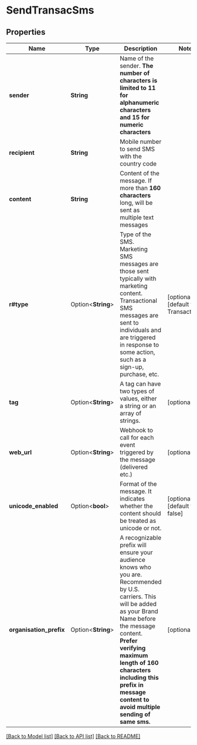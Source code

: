 # SendTransacSms

## Properties

Name | Type | Description | Notes
------------ | ------------- | ------------- | -------------
**sender** | **String** | Name of the sender. **The number of characters is limited to 11 for alphanumeric characters and 15 for numeric characters**  | 
**recipient** | **String** | Mobile number to send SMS with the country code | 
**content** | **String** | Content of the message. If more than **160 characters** long, will be sent as multiple text messages  | 
**r#type** | Option<**String**> | Type of the SMS. Marketing SMS messages are those sent typically with marketing content. Transactional SMS messages are sent to individuals and are triggered in response to some action, such as a sign-up, purchase, etc. | [optional][default to Transactional]
**tag** | Option<**String**> | A tag can have two types of values, either a string or an array of strings. | [optional]
**web_url** | Option<**String**> | Webhook to call for each event triggered by the message (delivered etc.) | [optional]
**unicode_enabled** | Option<**bool**> | Format of the message. It indicates whether the content should be treated as unicode or not.  | [optional][default to false]
**organisation_prefix** | Option<**String**> | A recognizable prefix will ensure your audience knows who you are. Recommended by U.S. carriers. This will be added as your Brand Name before the message content. **Prefer verifying maximum length of 160 characters including this prefix in message content to avoid multiple sending of same sms.** | [optional]

[[Back to Model list]](../README.md#documentation-for-models) [[Back to API list]](../README.md#documentation-for-api-endpoints) [[Back to README]](../README.md)


